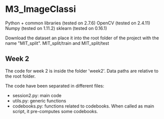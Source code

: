 # M3_ImageClassi

Python + common libraries (tested on 2.7.6)
OpenCV (tested on 2.4.11)
Numpy (tested on 1.11.2)
sklearn (tested on 0.16.1)

Download the dataset an place it into the root folder of the project with the name "MIT_split".
MIT_split/train and MIT_split/test

## Week 2
The code for week 2 is inside the folder 'week2'.
Data paths are relative to the root folder. 

The code have been separated in different files:
 - session2.py: main code
 - utils.py: generic functions
 - codebooks.py: functions related to codebooks. When called as main script, it pre-computes some codebooks.

